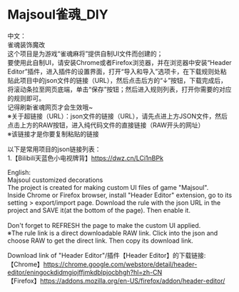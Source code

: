 # Majsoul雀魂_DIY

中文：<br>
雀魂装饰魔改<br>
这个项目是为游戏“雀魂麻将”提供自制UI文件而创建的；<br>
要使用此自制UI，请安装Chrome或者Firefox浏览器，并在浏览器中安装“Header Editor”插件，进入插件的设置界面，打开“导入和导入”选项卡，在下载规则处粘贴此项目中的json文件的链接（URL），然后点击后方的“↓”按钮，下载完成后，将滚动条拉至网页底端，单击“保存”按钮；然后进入规则列表，打开你需要的对应的规则即可。<br>
记得刷新雀魂网页才会生效哦~<br>
※关于超链接（URL）：json文件的链接（URL），请先点进上方JSON文件，然后点击上方的RAW按钮，进入纯代码文件的直接链接（RAW开头的网址）<br>
※该链接才是你要复制粘贴的链接<br>

以下是常用项目的json链接列表：<br>
1.【Bilibili天蓝色小电视牌背】https://dwz.cn/LCi1nBPk

English:<br>
Majsoul customized decorations<br>
The project is created for making custom UI files of game "Majsoul".<br>
Inside Chrome or Firefox browser, install "Header Editor" extension, go to its setting > export/import page. Download the rule with the json URL in the project and SAVE it(at the bottom of the page). Then enable it.<br><br>
Don't forget to REFRESH the page to make the custom UI applied.<br>
※The rule link is a direct downloadable RAW link. Click into the json and choose RAW to get the direct link. Then copy its download link.

Download link of "Header Editor"/插件【Header Editor】的下载链接:<br>
【Chrome】https://chrome.google.com/webstore/detail/header-editor/eningockdidmgiojffjmkdblpjocbhgh?hl=zh-CN<br>
【Firefox】https://addons.mozilla.org/en-US/firefox/addon/header-editor/<br>
